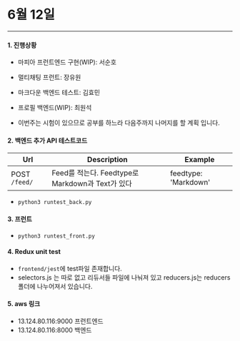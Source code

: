 # 6월 12일
---
#### 1. 진행상황
* 마피아 프런트엔드 구현(WIP): 서순호
* 멀티채팅 프런트: 장유원
* 마크다운 백엔드 테스트: 김효민
* 프로필 백엔드(WIP): 최원석

* 이번주는 시험이 있으므로 공부를 하느라 다음주까지 나머지를 할 계획 입니다.

#### 2. 백엔드 추가 API 테스트코드
| Url | Description | Example
| --- | --- | --- |
| POST `/feed/` | Feed를 적는다. Feedtype로 Markdown과 Text가 있다 | feedtype: 'Markdown' |
* `python3 runtest_back.py`
#### 3. 프런트
* `python3 runtest_front.py`

#### 4. Redux unit test
* `frontend/jest`에 test파일 존재합니다.
* selectors.js 는 따로 없고 리듀서들 파일에 나눠져 있고 reducers.js는 reducers 폴더에 나누어져서 있습니다.

#### 5. aws 링크
* 13.124.80.116:9000 프런트엔드
* 13.124.80.116:8000 백엔드